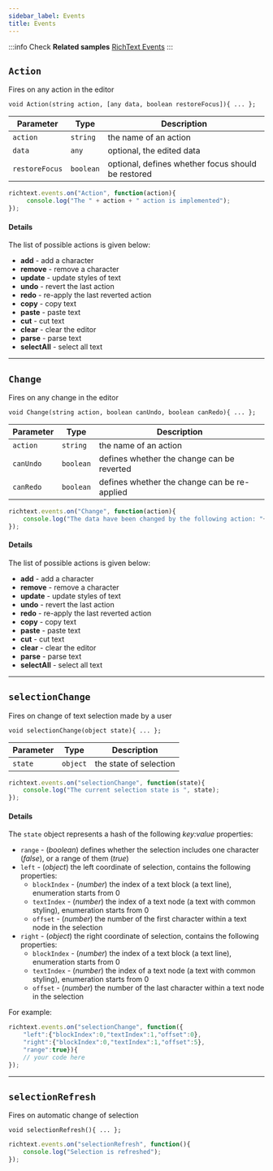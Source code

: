 ```yaml
---
sidebar_label: Events 
title: Events
---
```


:::info
Check **Related samples** [RichText Events](https://snippet.dhtmlx.com/sb5qipjz)
:::

## `Action`

Fires on any action in the editor

`void Action(string action, [any data, boolean restoreFocus]){ ... };`

| Parameter      | Type      | Description                                         |
|----------------|-----------|-----------------------------------------------------|
| `action`       | `string`  | the name of an action                               |
| `data`         | `any`     | optional, the edited data                           |
| `restoreFocus` | `boolean` | optional, defines whether focus should be restored |


```js 
richtext.events.on("Action", function(action){
     console.log("The " + action + " action is implemented");
});
```

#### Details
The list of possible actions is given below:

- **add** - add a character
- **remove** - remove a character
- **update** - update styles of text
- **undo** - revert the last action
- **redo** - re-apply the last reverted action
- **copy** - copy text
- **paste** - paste text
- **cut** - cut text
- **clear** - clear the editor
- **parse** - parse text
- **selectAll** - select all text
___

## `Change`

Fires on any change in the editor

`void Change(string action, boolean canUndo, boolean canRedo){ ... };`

| Parameter | Type      | Description                                  |
|-----------|-----------|----------------------------------------------|
| `action`  | `string`  | the name of an action                        |
| `canUndo` | `boolean` | defines whether the change can be reverted   |
| `canRedo` | `boolean` | defines whether the change can be re-applied |


```js 
richtext.events.on("Change", function(action){
    console.log("The data have been changed by the following action: "+ action);;
});
```

#### Details

The list of possible actions is given below:

- **add** - add a character
- **remove** - remove a character
- **update** - update styles of text
- **undo** - revert the last action
- **redo** - re-apply the last reverted action
- **copy** - copy text
- **paste** - paste text
- **cut** - cut text
- **clear** - clear the editor
- **parse** - parse text
- **selectAll** - select all text
___

## `selectionChange`

Fires on change of text selection made by a user

`void selectionChange(object state){ ... };`

| Parameter | Type     | Description            |
|-----------|----------|------------------------|
| `state`   | `object` | the state of selection |


```js 
richtext.events.on("selectionChange", function(state){
    console.log("The current selection state is ", state);
});
```

#### Details

The `state` object represents a hash of the following *key:value* properties:

- `range` - (*boolean*) defines whether the selection includes one character (*false*), or a range of them (*true*)
- `left` - (*object*) the left coordinate of selection, contains the following properties:
    - `blockIndex` - (*number*) the index of a text block (a text line), enumeration starts from 0
    - `textIndex` - (*number*) the index of a text node (a text with common styling), enumeration starts from 0
    - `offset` - (*number*) the number of the first character within a text node in the selection
- `right` - (*object*) the right coordinate of selection, contains the following properties:
    - `blockIndex` - (*number*) the index of a text block (a text line), enumeration starts from 0
    - `textIndex` - (*number*) the index of a text node (a text with common styling), enumeration starts from 0
    - `offset` - (*number*) the number of the last character within a text node in the selection

For example:

```js 
richtext.events.on("selectionChange", function({
    "left":{"blockIndex":0,"textIndex":1,"offset":0},
    "right":{"blockIndex":0,"textIndex":1,"offset":5},
    "range":true}){
    // your code here
});
```

___

## `selectionRefresh`

Fires on automatic change of selection

`void selectionRefresh(){ ... };`

```js 
richtext.events.on("selectionRefresh", function(){
    console.log("Selection is refreshed");
});
```


